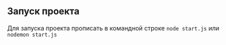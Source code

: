 ## Запуск проекта
Для запуска проекта прописать в командной строке `node start.js` или `nodemon start.js`
